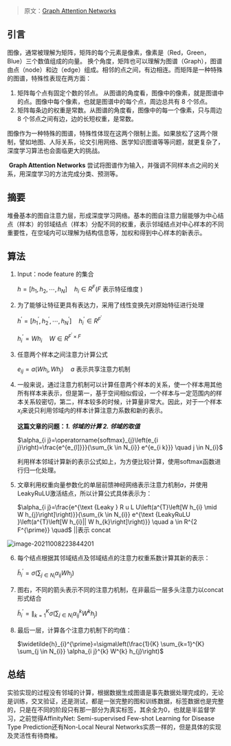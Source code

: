> 原文：[Graph Attention Networks](https://arxiv.org/pdf/1710.10903.pdf)

## 引言

​		图像，通常被理解为矩阵，矩阵的每个元素是像素，像素是（Red，Green，Blue）三个数值组成的向量。
换个角度，矩阵也可以理解为图谱（Graph），图谱由点（node）和边（edge）组成。相邻的点之间，有边相连。而矩阵是一种特殊的图谱，特殊性表现在两方面：

1. 矩阵每个点有固定个数的邻点。 从图谱的角度看，图像中的像素，就是图谱中的点。图像中每个像素，也就是图谱中的每个点，周边总共有 8 个邻点。
2. 矩阵每条边的权重是常数。从图谱的角度看，图像中的每一个像素，只与周边 8 个邻点之间有边，边的长短权重，是常数。



​		图像作为一种特殊的图谱，特殊性体现在这两个限制上面。如果放松了这两个限制，譬如地图、人际关系，论文引用网络、医学知识图谱等等问题，就更复杂了，深度学习算法也会面临更大的挑战。

​		**Graph Attention Networks** 尝试将图谱作为输入，并强调不同样本点之间的关系，用深度学习的方法完成分类、预测等。


## 摘要

​		堆叠基本的图自注意力层，形成深度学习网络。基本的图自注意力层能够为中心结点（样本）的邻域结点（样本）分配不同的权重，表示邻域结点对中心样本的不同重要性，在空域内可以理解为结构信息等，加权和得到中心样本的新表示。

## 算法

1. Input：node feature 的集合

    $h=\left[h_{1}, h_{2}, \cdots, h_{N}\right] \quad h_{i} \in R^{F}(F$ 表示特征维度 $)$

2. 为了能够让特征更具有表达力，采用了线性变换先对原始特征进行处理

    $h^{\prime}=\left[h_{1}^{\prime}, h_{2}^{\prime}, \cdots, h_{N}^{\prime}\right] \quad h_{i}^{\prime} \in R^{F^{\prime}}$

    $h_{i}^{\prime}=W h_{i} \quad W \in R^{F^{\prime} \times F}$

3. 任意两个样本之间注意力计算公式

    $e_{i j}=a\left(W h_{i}, W h_{j}\right) \quad a$ 表示共享注意力机制

4. 一般来说，通过注意力机制可以计算任意两个样本的关系，使一个样本用其他所有样本来表示，但是第一，基于空间相似假设，一个样本与一定范围内的样本关系较密切，第二，样本较多的时候，计算量非常大。因此，对于一个样本$x_i$来说只利用邻域内的样本计算注意力系数和新的表示。

    **这篇文章的问题：*1. 邻域的计算	2. 邻域的取值***

    

    $\alpha_{i j}=\operatorname{softmax}_{j}\left(e_{i j}\right)=\frac{e^{e_{l]}}}{\sum_{k \in N_{i}} e^{e_{i k}}} \quad j \in N_{i}$

    利用样本邻域计算新的表示公式如上，为方便比较计算，使用softmax函数进行归一化处理。

5. 文章利用权重向量参数化的单层前馈神经网络表示注意力机制$a$，并使用LeakyRuLU激活结点，所以计算公式具体表示为：

    $\alpha_{i j}=\frac{e^{\text {Leaky } R u L U\left(a^{T}\left[W h_{i} \mid W h_{j}\right]\right)}}{\sum_{k \in N_{i}} e^{\text {LeakyRuLU }\left(a^{T}\left[W h_{i}|| W h_{k}\right]\right)}} \quad a \in R^{2 F^{\prime}} \quad$ ||表示 concat

![image-20211008223844201](https://cdn.jsdelivr.net/gh/Zhangxin98/Note@main/img/202110082238364.png)

6. 每个结点根据其邻域结点及邻域结点的注意力权重系数计算其新的表示：

    $\widetilde{h}_{i}^{\prime}=\sigma\left(\sum_{j \in N_{i}} \alpha_{i j} W h_{j}\right)$

7. 图右，不同的箭头表示不同的注意力机制，在非最后一层多头注意力以concat形式结合

    $\widetilde{h}_{i}^{\prime}=\|_{k=1}^{K} \sigma\left(\sum_{j \in N_{i}} \alpha_{i j}^{k} W^{k} h_{j}\right)$

8. 最后一层，计算各个注意力机制下的均值：

    $\widetilde{h}_{i}^{\prime}=\sigma\left(\frac{1}{K} \sum_{k=1}^{K} \sum_{j \in N_{i}} \alpha_{i j}^{k} W^{k} h_{j}\right)$

## 总结

实验实现的过程没有邻域的计算，根据数据生成图谱是事先数据处理完成的，无论是训练，交叉验证，还是测试，都是一张完整的图和训练数据，标签数据也是完整的，只是在不同的阶段只有那一部分为真实标签，其余全为0，也就是半监督学习，之前觉得AffinityNet: Semi-supervised Few-shot Learning for Disease Type Prediction还有Non-Local Neural Networks实质一样的，但是具体的实现及灵活性有待商榷。
